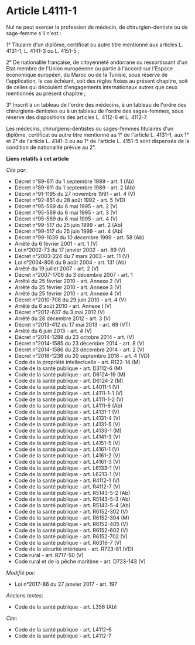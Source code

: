 # Article L4111-1

Nul ne peut exercer la profession de médecin, de chirurgien-dentiste ou de sage-femme s'il n'est : 

1° Titulaire d'un diplôme, certificat ou autre titre mentionné aux articles L. 4131-1, L. 4141-3 ou L. 4151-5 ; 

2° De nationalité française, de citoyenneté andorrane ou ressortissant d'un Etat membre de l'Union européenne ou partie à
l'accord sur l'Espace économique européen, du Maroc ou de la Tunisie, sous réserve de l'application, le cas échéant, soit des
règles fixées au présent chapitre, soit de celles qui découlent d'engagements internationaux autres que ceux mentionnés au
présent chapitre ; 

3° Inscrit à un tableau de l'ordre des médecins, à un tableau de l'ordre des chirurgiens-dentistes ou à un tableau de l'ordre
des sages-femmes, sous réserve des dispositions des articles L. 4112-6 et L. 4112-7. 

Les médecins, chirurgiens-dentistes ou sages-femmes titulaires d'un diplôme, certificat ou autre titre mentionné  au 1° de
l'article L. 4131-1, aux 1° et 2° de l'article L. 4141-3 ou au 1° de l'article L. 4151-5  sont dispensés de la condition de
nationalité prévue au 2°.

**Liens relatifs à cet article**

_Cité par_:

  - Décret n°89-611 du 1 septembre 1989 - art. 1 (Ab)
  - Décret n°89-611 du 1 septembre 1989 - art. 2 (Ab)
  - Décret n°91-1195 du 27 novembre 1991 - art. 4 (V)
  - Décret n°92-851 du 28 août 1992 - art. 5 (VD)
  - Décret n°95-569 du 6 mai 1995 - art. 2 (V)
  - Décret n°95-569 du 6 mai 1995 - art. 3 (V)
  - Décret n°95-569 du 6 mai 1995 - art. 4 (V)
  - Décret n°99-517 du 25 juin 1999 - art. 2 (Ab)
  - Décret n°99-517 du 25 juin 1999 - art. 4 (Ab)
  - Décret n°99-1039 du 10 décembre 1999 - art. 58 (Ab)
  - Arrêté du 6 février 2001 - art. 1 (V)
  - Loi n°2002-73 du 17 janvier 2002 - art. 69 (V)
  - Décret n°2003-224 du 7 mars 2003 - art. 11 (V)
  - Loi n°2004-806 du 9 août 2004 - art. 131 (Ab)
  - Arrêté du 19 juillet 2007 - art. 2 (V)
  - Décret n°2007-1706 du 3 décembre 2007 - art. 1
  - Arrêté du 25 février 2010 - art. Annexe 2 (V)
  - Arrêté du 25 février 2010 - art. Annexe 3 (V)
  - Arrêté du 25 février 2010 - art. Annexe 4 (V)
  - Décret n°2010-708 du 29 juin 2010 - art. 4 (V)
  - Arrêté du 6 août 2010 - art. Annexe I (V)
  - Décret n°2012-637 du 3 mai 2012 (V)
  - Arrêté du 28 décembre 2012 - art. 3 (V)
  - Décret n°2013-412 du 17 mai 2013 - art. 69 (VT)
  - Arrêté du 6 juin 2013 - art. 4 (V)
  - Décret n°2014-1288 du 23 octobre 2014 - art. (V)
  - Décret n°2014-1585 du 23 décembre 2014 - art. 8 (V)
  - Décret n°2014-1586 du 23 décembre 2014 - art. 2 (V)
  - Décret n°2016-1236 du 20 septembre 2016 - art. 4 (VD)
  - Code de la propriété intellectuelle - art. R122-14 (M)
  - Code de la santé publique - art. D3112-6 (M)
  - Code de la santé publique - art. D6124-19 (M)
  - Code de la santé publique - art. D6124-2 (M)
  - Code de la santé publique - art. L4011-1 (V)
  - Code de la santé publique - art. L4111-1-1 (V)
  - Code de la santé publique - art. L4111-1-2 (V)
  - Code de la santé publique - art. L4111-6 (Ab)
  - Code de la santé publique - art. L4131-1 (V)
  - Code de la santé publique - art. L4131-4 (V)
  - Code de la santé publique - art. L4131-5 (V)
  - Code de la santé publique - art. L4133-1 (M)
  - Code de la santé publique - art. L4141-3 (V)
  - Code de la santé publique - art. L4151-5 (V)
  - Code de la santé publique - art. L4161-1 (V)
  - Code de la santé publique - art. L4161-2 (V)
  - Code de la santé publique - art. L4161-3 (V)
  - Code de la santé publique - art. L6133-1 (V)
  - Code de la santé publique - art. L6213-1 (V)
  - Code de la santé publique - art. R4112-1 (V)
  - Code de la santé publique - art. R4112-7 (V)
  - Code de la santé publique - art. R5143-5-2 (Ab)
  - Code de la santé publique - art. R5143-5-3 (Ab)
  - Code de la santé publique - art. R5143-5-4 (Ab)
  - Code de la santé publique - art. R6152-302 (V)
  - Code de la santé publique - art. R6152-304 (M)
  - Code de la santé publique - art. R6152-405 (V)
  - Code de la santé publique - art. R6152-602 (V)
  - Code de la santé publique - art. R6152-702 (V)
  - Code de la santé publique - art. R6316-7 (V)
  - Code de la sécurité intérieure - art. R723-81 (VD)
  - Code rural - art. R717-50 (V)
  - Code rural et de la pêche maritime - art. D723-143 (V)

_Modifié par_:

  - Loi n°2017-86 du 27 janvier 2017 - art. 197

_Anciens textes_:

  - Code de la santé publique - art. L356 (Ab)

_Cite_:

  - Code de la santé publique - art. L4112-6
  - Code de la santé publique - art. L4112-7
